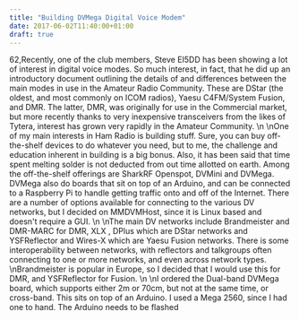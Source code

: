 ```yaml
---
title: "Building DVMega Digital Voice Modem"
date: 2017-06-02T11:40:00+01:00
draft: true
---
```

62,Recently, one of the club members, Steve EI5DD has been showing a lot of interest in digital voice modes. So much interest, in fact, that he did up an introductory document outlining the details of and differences between the main modes in use in the Amateur Radio Community. These are DStar (the oldest, and most commonly on ICOM radios), Yaesu C4FM/System Fusion, and DMR. The latter, DMR, was originally for use in the Commercial market, but more recently thanks to very inexpensive transceivers from the likes of Tytera, interest has grown very rapidly in the Amateur Community.
\n
\nOne of my main interests in Ham Radio is building stuff. Sure, you can buy off-the-shelf devices to do whatever you need, but to me, the challenge and education inherent in building is a big bonus. Also, it has been said that time spent melting solder is not deducted from out time allotted on earth. Among the off-the-shelf offerings are SharkRF Openspot, DVMini and DVMega. DVMega also do boards that sit on top of an Arduino, and can be connected to a Raspberry Pi to handle getting traffic onto and off of the Internet. There are a number of options available for connecting to the various DV networks, but I decided on MMDVMHost, since it is Linux based and doesn't require a GUI.
\n
\nThe main DV networks include Brandmeister and DMR-MARC for DMR, XLX , DPlus which are DStar networks and YSFReflector and Wires-X which are Yaesu Fusion networks. There is some interoperability between networks, with reflectors and talkgroups often connecting to one or more networks, and even across network types.
\nBrandmeister is popular in Europe, so I decided that I would use this for DMR, and YSFReflector for Fusion.
\n
\nI ordered the Dual-band DVMega board, which supports either 2m or 70cm, but not at the same time, or cross-band. This sits on top of an Arduino. I used a Mega 2560, since I had one to hand. The Arduino needs to be flashed 
